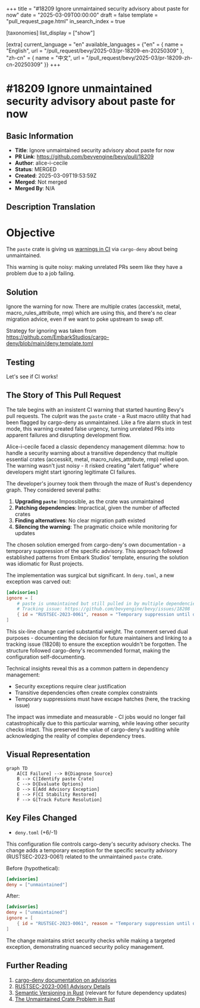 +++
title = "#18209 Ignore unmaintained security advisory about paste for now"
date = "2025-03-09T00:00:00"
draft = false
template = "pull_request_page.html"
in_search_index = true

[taxonomies]
list_display = ["show"]

[extra]
current_language = "en"
available_languages = {"en" = { name = "English", url = "/pull_request/bevy/2025-03/pr-18209-en-20250309" }, "zh-cn" = { name = "中文", url = "/pull_request/bevy/2025-03/pr-18209-zh-cn-20250309" }}
+++

# #18209 Ignore unmaintained security advisory about paste for now

## Basic Information
- **Title**: Ignore unmaintained security advisory about paste for now
- **PR Link**: https://github.com/bevyengine/bevy/pull/18209
- **Author**: alice-i-cecile
- **Status**: MERGED
- **Created**: 2025-03-09T19:53:59Z
- **Merged**: Not merged
- **Merged By**: N/A

## Description Translation
# Objective

The `paste` crate is giving us [warnings in CI](https://github.com/bevyengine/bevy/actions/runs/13751490200/job/38452998990?pr=18099) via `cargo-deny` about being unmaintained.

This warning is quite noisy: making unrelated PRs seem like they have a problem due to a job failing.

## Solution

Ignore the warning for now. There are multiple crates (accesskit, metal, macro_rules_attribute, rmp) which are using this, and there's no clear migration advice, even if we want to poke upstream to swap off.

Strategy for ignoring was taken from https://github.com/EmbarkStudios/cargo-deny/blob/main/deny.template.toml

## Testing

Let's see if CI works!

## The Story of This Pull Request

The tale begins with an insistent CI warning that started haunting Bevy's pull requests. The culprit was the `paste` crate - a Rust macro utility that had been flagged by cargo-deny as unmaintained. Like a fire alarm stuck in test mode, this warning created false urgency, turning unrelated PRs into apparent failures and disrupting development flow.

Alice-i-cecile faced a classic dependency management dilemma: how to handle a security warning about a transitive dependency that multiple essential crates (accesskit, metal, macro_rules_attribute, rmp) relied upon. The warning wasn't just noisy - it risked creating "alert fatigue" where developers might start ignoring legitimate CI failures.

The developer's journey took them through the maze of Rust's dependency graph. They considered several paths:
1. **Upgrading `paste`**: Impossible, as the crate was unmaintained
2. **Patching dependencies**: Impractical, given the number of affected crates
3. **Finding alternatives**: No clear migration path existed
4. **Silencing the warning**: The pragmatic choice while monitoring for updates

The chosen solution emerged from cargo-deny's own documentation - a temporary suppression of the specific advisory. This approach followed established patterns from Embark Studios' template, ensuring the solution was idiomatic for Rust projects.

The implementation was surgical but significant. In `deny.toml`, a new exception was carved out:

```toml
[advisories]
ignore = [
    # paste is unmaintained but still pulled in by multiple dependencies
    # Tracking issue: https://github.com/bevyengine/bevy/issues/18208
    { id = "RUSTSEC-2023-0061", reason = "Temporary suppression until dependencies migrate" }
]
```

This six-line change carried substantial weight. The comment served dual purposes - documenting the decision for future maintainers and linking to a tracking issue (18208) to ensure the exception wouldn't be forgotten. The structure followed cargo-deny's recommended format, making the configuration self-documenting.

Technical insights reveal this as a common pattern in dependency management:
- Security exceptions require clear justification
- Transitive dependencies often create complex constraints
- Temporary suppressions must have escape hatches (here, the tracking issue)

The impact was immediate and measurable - CI jobs would no longer fail catastrophically due to this particular warning, while leaving other security checks intact. This preserved the value of cargo-deny's auditing while acknowledging the reality of complex dependency trees.

## Visual Representation

```mermaid
graph TD
    A[CI Failure] --> B{Diagnose Source}
    B --> C[Identify paste Crate]
    C --> D{Evaluate Options}
    D --> E[Add Advisory Exception]
    E --> F[CI Stability Restored]
    F --> G[Track Future Resolution]
```

## Key Files Changed

- `deny.toml` (+6/-1)

This configuration file controls cargo-deny's security advisory checks. The change adds a temporary exception for the specific security advisory (RUSTSEC-2023-0061) related to the unmaintained `paste` crate.

Before (hypothetical):
```toml
[advisories]
deny = ["unmaintained"]
```

After:
```toml
[advisories]
deny = ["unmaintained"]
ignore = [
    { id = "RUSTSEC-2023-0061", reason = "Temporary suppression until dependencies migrate" }
]
```

The change maintains strict security checks while making a targeted exception, demonstrating nuanced security policy management.

## Further Reading

1. [cargo-deny documentation on advisories](https://embarkstudios.github.io/cargo-deny/checks/advisories/cfg.html)
2. [RUSTSEC-2023-0061 Advisory Details](https://rustsec.org/advisories/RUSTSEC-2023-0061.html)
3. [Semantic Versioning in Rust](https://doc.rust-lang.org/cargo/reference/semver.html) (relevant for future dependency updates)
4. [The Unmaintained Crate Problem in Rust](https://blog.rust-lang.org/2022/02/14/crate-maintenance.html)